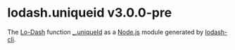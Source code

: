# lodash.uniqueid v3.0.0-pre

The [Lo-Dash](https://lodash.com/) function [_.uniqueId](http://lodash.com/docs#uniqueId) as a [Node.js](http://nodejs.org/) module generated by [lodash-cli](https://www.npmjs.com/package/lodash-cli).
